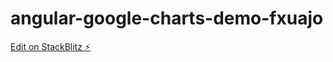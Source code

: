 # angular-google-charts-demo-fxuajo

[Edit on StackBlitz ⚡️](https://stackblitz.com/edit/angular-google-charts-demo-fxuajo)